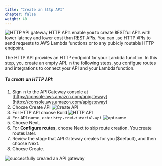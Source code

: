 ```yaml
---
title: "Create an http API"
chapter: false
weight: 40
---
```

![HTTP API gateway](/images/http-api-client.png)
HTTP APIs enable you to create RESTful APIs with lower latency and lower cost than REST APIs.
You can use HTTP APIs to send requests to AWS Lambda functions or to any publicly routable HTTP endpoint. 

The HTTP API provides an HTTP endpoint for your Lambda function. In this step, you create an empty API. In the following steps, you configure routes and integrations to connect your API and your Lambda function. 

##### To create an HTTP API:
1. Sign in to the API Gateway console at [https://console.aws.amazon.com/apigateway](https://console.aws.amazon.com/apigateway)
2. Choose Create API
![Create API](/images/create-API.png) 
3. For HTTP API choose Build 
![HTTP API](/images/http-api.png)
4. For API name, enter `http-crud-tutorial-api`
![api name](/images/api-name.png)
5. Choose Next.
6. For **Configure routes**, choose Next to skip route creation. You create routes later.
7. Review the stage that API Gateway creates for you ($default), and then choose Next.
8. Choose Create.

![successfully created an API gateway](/images/successfully-created-apigw.png)

